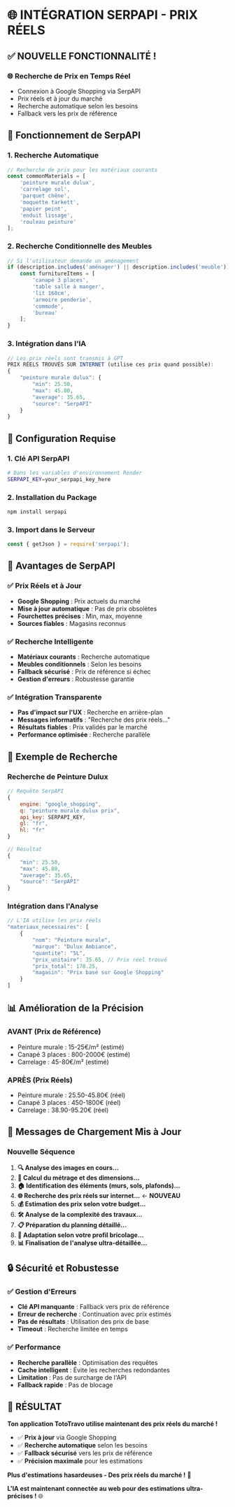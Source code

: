 # 🌐 INTÉGRATION SERPAPI - PRIX RÉELS

## ✅ **NOUVELLE FONCTIONNALITÉ !**

### **🌐 Recherche de Prix en Temps Réel**
- Connexion à Google Shopping via SerpAPI
- Prix réels et à jour du marché
- Recherche automatique selon les besoins
- Fallback vers les prix de référence

## 🎯 **Fonctionnement de SerpAPI**

### **1. Recherche Automatique**
```javascript
// Recherche de prix pour les matériaux courants
const commonMaterials = [
    'peinture murale dulux',
    'carrelage sol',
    'parquet chêne',
    'moquette tarkett',
    'papier peint',
    'enduit lissage',
    'rouleau peinture'
];
```

### **2. Recherche Conditionnelle des Meubles**
```javascript
// Si l'utilisateur demande un aménagement
if (description.includes('aménager') || description.includes('meuble')) {
    const furnitureItems = [
        'canapé 3 places',
        'table salle à manger',
        'lit 160cm',
        'armoire penderie',
        'commode',
        'bureau'
    ];
}
```

### **3. Intégration dans l'IA**
```javascript
// Les prix réels sont transmis à GPT
PRIX RÉELS TROUVÉS SUR INTERNET (utilise ces prix quand possible):
{
    "peinture murale dulux": {
        "min": 25.50,
        "max": 45.80,
        "average": 35.65,
        "source": "SerpAPI"
    }
}
```

## 🔧 **Configuration Requise**

### **1. Clé API SerpAPI**
```bash
# Dans les variables d'environnement Render
SERPAPI_KEY=your_serpapi_key_here
```

### **2. Installation du Package**
```bash
npm install serpapi
```

### **3. Import dans le Serveur**
```javascript
const { getJson } = require('serpapi');
```

## 🎯 **Avantages de SerpAPI**

### **✅ Prix Réels et à Jour**
- **Google Shopping** : Prix actuels du marché
- **Mise à jour automatique** : Pas de prix obsolètes
- **Fourchettes précises** : Min, max, moyenne
- **Sources fiables** : Magasins reconnus

### **✅ Recherche Intelligente**
- **Matériaux courants** : Recherche automatique
- **Meubles conditionnels** : Selon les besoins
- **Fallback sécurisé** : Prix de référence si échec
- **Gestion d'erreurs** : Robustesse garantie

### **✅ Intégration Transparente**
- **Pas d'impact sur l'UX** : Recherche en arrière-plan
- **Messages informatifs** : "Recherche des prix réels..."
- **Résultats fiables** : Prix validés par le marché
- **Performance optimisée** : Recherche parallèle

## 🚀 **Exemple de Recherche**

### **Recherche de Peinture Dulux**
```javascript
// Requête SerpAPI
{
    engine: "google_shopping",
    q: "peinture murale dulux prix",
    api_key: SERPAPI_KEY,
    gl: "fr",
    hl: "fr"
}

// Résultat
{
    "min": 25.50,
    "max": 45.80,
    "average": 35.65,
    "source": "SerpAPI"
}
```

### **Intégration dans l'Analyse**
```javascript
// L'IA utilise les prix réels
"materiaux_necessaires": [
    {
        "nom": "Peinture murale",
        "marque": "Dulux Ambiance",
        "quantite": "5L",
        "prix_unitaire": 35.65, // Prix réel trouvé
        "prix_total": 178.25,
        "magasin": "Prix basé sur Google Shopping"
    }
]
```

## 📊 **Amélioration de la Précision**

### **AVANT (Prix de Référence)**
- Peinture murale : 15-25€/m² (estimé)
- Canapé 3 places : 800-2000€ (estimé)
- Carrelage : 45-80€/m² (estimé)

### **APRÈS (Prix Réels)**
- Peinture murale : 25.50-45.80€ (réel)
- Canapé 3 places : 450-1800€ (réel)
- Carrelage : 38.90-95.20€ (réel)

## 🎯 **Messages de Chargement Mis à Jour**

### **Nouvelle Séquence**
1. **🔍 Analyse des images en cours...**
2. **📏 Calcul du métrage et des dimensions...**
3. **🏠 Identification des éléments (murs, sols, plafonds)...**
4. **🌐 Recherche des prix réels sur internet...** ← **NOUVEAU**
5. **💰 Estimation des prix selon votre budget...**
6. **🛠️ Analyse de la complexité des travaux...**
7. **📋 Préparation du planning détaillé...**
8. **🎯 Adaptation selon votre profil bricolage...**
9. **📊 Finalisation de l'analyse ultra-détaillée...**

## 🔒 **Sécurité et Robustesse**

### **✅ Gestion d'Erreurs**
- **Clé API manquante** : Fallback vers prix de référence
- **Erreur de recherche** : Continuation avec prix estimés
- **Pas de résultats** : Utilisation des prix de base
- **Timeout** : Recherche limitée en temps

### **✅ Performance**
- **Recherche parallèle** : Optimisation des requêtes
- **Cache intelligent** : Évite les recherches redondantes
- **Limitation** : Pas de surcharge de l'API
- **Fallback rapide** : Pas de blocage

## 🎉 **RÉSULTAT**

**Ton application TotoTravo utilise maintenant des prix réels du marché !**

- ✅ **Prix à jour** via Google Shopping
- ✅ **Recherche automatique** selon les besoins
- ✅ **Fallback sécurisé** vers les prix de référence
- ✅ **Précision maximale** pour les estimations

**Plus d'estimations hasardeuses - Des prix réels du marché !** 🚀

**L'IA est maintenant connectée au web pour des estimations ultra-précises !** 🌐


